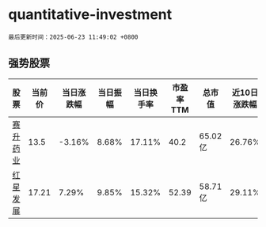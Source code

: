 # quantitative-investment

`最后更新时间：2025-06-23 11:49:02 +0800`

## 强势股票

|股票|当前价|当日涨跌幅|当日振幅|当日换手率|市盈率TTM|总市值|近10日涨跌幅|
|----|----|----|----|----|----|----|----|
|[赛升药业](https://xueqiu.com/S/SZ300485)|13.5|-3.16%|8.68%|17.11%|40.2|65.02亿|26.76%|
|[红星发展](https://xueqiu.com/S/SH600367)|17.21|7.29%|9.85%|15.32%|52.39|58.71亿|29.11%|
